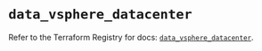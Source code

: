 # `data_vsphere_datacenter`

Refer to the Terraform Registry for docs: [`data_vsphere_datacenter`](https://registry.terraform.io/providers/hashicorp/vsphere/2.12.0/docs/data-sources/datacenter).
